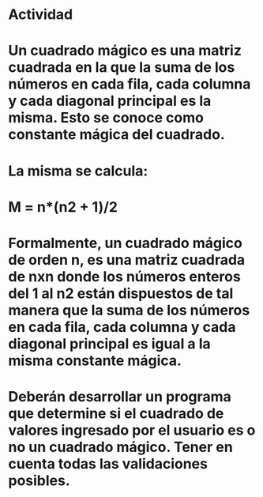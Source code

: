 # Actividad
# Un cuadrado mágico es una matriz cuadrada en la que la suma de los números en cada fila, cada columna y cada diagonal principal es la misma. Esto se conoce como constante mágica del cuadrado.
# La misma se calcula: 
# M = n*(n2 + 1)/2
# Formalmente, un cuadrado mágico de orden n, es una matriz cuadrada de nxn donde los números enteros del 1 al n2  están dispuestos de tal manera que la suma de los números en cada fila, cada columna y cada diagonal principal es igual a la misma constante mágica.
# Deberán desarrollar un programa que determine si el cuadrado de valores ingresado por el usuario es o no un cuadrado mágico. Tener en cuenta todas las validaciones posibles.
